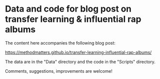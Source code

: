 # Data and code for blog post on transfer learning & influential rap albums

The content here accompanies the following blog post:

https://methodmatters.github.io/transfer-learning-influential-rap-albums/

The data are in the "Data" directory and the code in the "Scripts" directory. 

Comments, suggestions, improvements are welcome!


